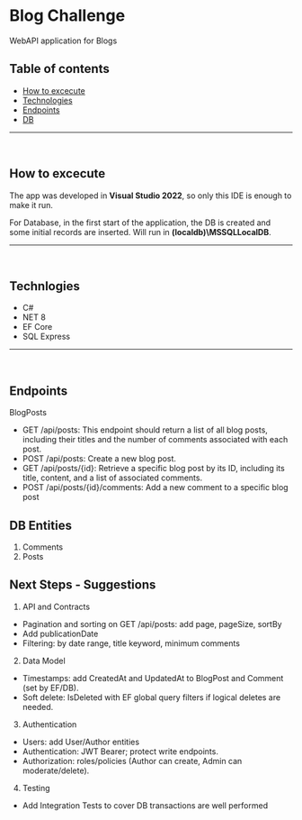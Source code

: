 # Blog Challenge
WebAPI application for Blogs

## Table of contents
* [How to excecute](#How-to-excecute)
* [Technologies](#Technologies)
* [Endpoints](#Endpoints)
* [DB](#DB)
 
***
<br />


## How to excecute

The app was developed in **Visual Studio 2022**, so only this IDE is enough to make it run.

For Database, in the first start of the application, the DB is created and some initial records are inserted. Will run in **(localdb)\MSSQLLocalDB**.

***
<br />

## Technlogies
* C#
* NET 8
* EF Core
* SQL Express
***
<br />

## Endpoints

BlogPosts
  * GET /api/posts: This endpoint should return a list of all blog posts, including their titles and the number of comments associated with each post.
  * POST /api/posts: Create a new blog post.
  * GET /api/posts/{id}: Retrieve a specific blog post by its ID, including its title, content, and a list of associated comments.
  * POST /api/posts/{id}/comments: Add a new comment to a specific blog post


## DB Entities

1. Comments 
2. Posts


## Next Steps - Suggestions

1. API and Contracts
* Pagination and sorting on GET /api/posts: add page, pageSize, sortBy
* Add publicationDate
* Filtering: by date range, title keyword, minimum comments
2. Data Model
* Timestamps: add CreatedAt and UpdatedAt to BlogPost and Comment (set by EF/DB).
* Soft delete: IsDeleted with EF global query filters if logical deletes are needed.
3. Authentication
* Users: add User/Author entities
* Authentication: JWT Bearer; protect write endpoints.
* Authorization: roles/policies (Author can create, Admin can moderate/delete).
4. Testing
* Add Integration Tests to cover DB transactions are well performed
	
	







